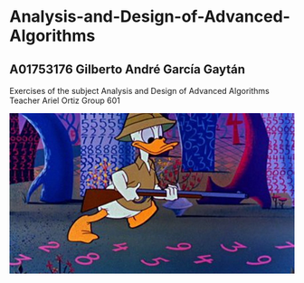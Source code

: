 # Analysis-and-Design-of-Advanced-Algorithms

## <b>A01753176 Gilberto André García Gaytán</b>
Exercises of the subject Analysis and Design of Advanced Algorithms
Teacher Ariel Ortiz 
Group 601

<img src="youtube.jpg" alt="My cool logo"/>

